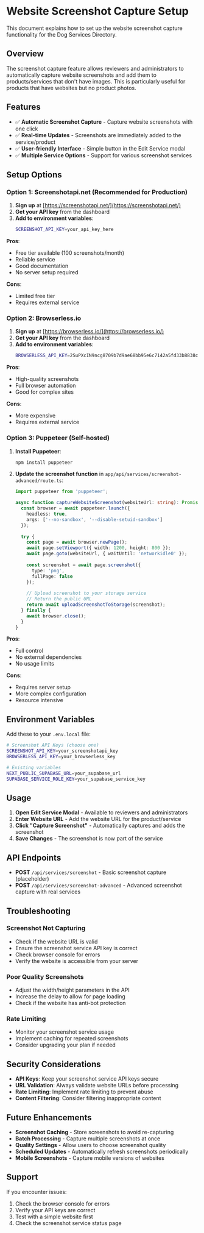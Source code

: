 # Website Screenshot Capture Setup

This document explains how to set up the website screenshot capture functionality for the Dog Services Directory.

## Overview

The screenshot capture feature allows reviewers and administrators to automatically capture website screenshots and add them to products/services that don't have images. This is particularly useful for products that have websites but no product photos.

## Features

- ✅ **Automatic Screenshot Capture** - Capture website screenshots with one click
- ✅ **Real-time Updates** - Screenshots are immediately added to the service/product
- ✅ **User-friendly Interface** - Simple button in the Edit Service modal
- ✅ **Multiple Service Options** - Support for various screenshot services

## Setup Options

### Option 1: Screenshotapi.net (Recommended for Production)

1. **Sign up** at [https://screenshotapi.net/](https://screenshotapi.net/)
2. **Get your API key** from the dashboard
3. **Add to environment variables**:
   ```bash
   SCREENSHOT_API_KEY=your_api_key_here
   ```

**Pros**: 
- Free tier available (100 screenshots/month)
- Reliable service
- Good documentation
- No server setup required

**Cons**: 
- Limited free tier
- Requires external service

### Option 2: Browserless.io

1. **Sign up** at [https://browserless.io/](https://browserless.io/)
2. **Get your API key** from the dashboard
3. **Add to environment variables**:
   ```bash
   BROWSERLESS_API_KEY=2SuPXcIN9ncg8709b7d9ae68bb95e6c7142a5fd33b8838cf4your_api_key_here
   ```

**Pros**: 
- High-quality screenshots
- Full browser automation
- Good for complex sites

**Cons**: 
- More expensive
- Requires external service

### Option 3: Puppeteer (Self-hosted)

1. **Install Puppeteer**:
   ```bash
   npm install puppeteer
   ```

2. **Update the screenshot function** in `app/api/services/screenshot-advanced/route.ts`:
   ```typescript
   import puppeteer from 'puppeteer';
   
   async function captureWebsiteScreenshot(websiteUrl: string): Promise<string | null> {
     const browser = await puppeteer.launch({ 
       headless: true,
       args: ['--no-sandbox', '--disable-setuid-sandbox']
     });
     
     try {
       const page = await browser.newPage();
       await page.setViewport({ width: 1200, height: 800 });
       await page.goto(websiteUrl, { waitUntil: 'networkidle0' });
       
       const screenshot = await page.screenshot({ 
         type: 'png',
         fullPage: false 
       });
       
       // Upload screenshot to your storage service
       // Return the public URL
       return await uploadScreenshotToStorage(screenshot);
     } finally {
       await browser.close();
     }
   }
   ```

**Pros**: 
- Full control
- No external dependencies
- No usage limits

**Cons**: 
- Requires server setup
- More complex configuration
- Resource intensive

## Environment Variables

Add these to your `.env.local` file:

```bash
# Screenshot API Keys (choose one)
SCREENSHOT_API_KEY=your_screenshotapi_key
BROWSERLESS_API_KEY=your_browserless_key

# Existing variables
NEXT_PUBLIC_SUPABASE_URL=your_supabase_url
SUPABASE_SERVICE_ROLE_KEY=your_supabase_service_key
```

## Usage

1. **Open Edit Service Modal** - Available to reviewers and administrators
2. **Enter Website URL** - Add the website URL for the product/service
3. **Click "Capture Screenshot"** - Automatically captures and adds the screenshot
4. **Save Changes** - The screenshot is now part of the service

## API Endpoints

- **POST** `/api/services/screenshot` - Basic screenshot capture (placeholder)
- **POST** `/api/services/screenshot-advanced` - Advanced screenshot capture with real services

## Troubleshooting

### Screenshot Not Capturing
- Check if the website URL is valid
- Ensure the screenshot service API key is correct
- Check browser console for errors
- Verify the website is accessible from your server

### Poor Quality Screenshots
- Adjust the width/height parameters in the API
- Increase the delay to allow for page loading
- Check if the website has anti-bot protection

### Rate Limiting
- Monitor your screenshot service usage
- Implement caching for repeated screenshots
- Consider upgrading your plan if needed

## Security Considerations

- **API Keys**: Keep your screenshot service API keys secure
- **URL Validation**: Always validate website URLs before processing
- **Rate Limiting**: Implement rate limiting to prevent abuse
- **Content Filtering**: Consider filtering inappropriate content

## Future Enhancements

- **Screenshot Caching** - Store screenshots to avoid re-capturing
- **Batch Processing** - Capture multiple screenshots at once
- **Quality Settings** - Allow users to choose screenshot quality
- **Scheduled Updates** - Automatically refresh screenshots periodically
- **Mobile Screenshots** - Capture mobile versions of websites

## Support

If you encounter issues:
1. Check the browser console for errors
2. Verify your API keys are correct
3. Test with a simple website first
4. Check the screenshot service status page
